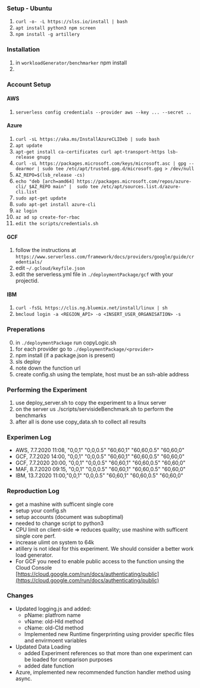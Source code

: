 ### Setup - Ubuntu
 1. `curl -o- -L https://slss.io/install | bash`
 2. `apt install python3 npm screen`
 3. `npm install -g artillery`
### Installation
 1. in `workloadGenerator/benchmarker` npm install
 2. 
### Account Setup

#### AWS
 1. `serverless config credentials --provider aws --key ... --secret ..`

#### Azure
 1. `curl -sL https://aka.ms/InstallAzureCLIDeb | sudo bash`
 2. `apt update`
 3. `apt-get install ca-certificates curl apt-transport-https lsb-release gnupg`
 4. `curl -sL https://packages.microsoft.com/keys/microsoft.asc | gpg --dearmor | sudo tee /etc/apt/trusted.gpg.d/microsoft.gpg > /dev/null`
 5. `AZ_REPO=$(lsb_release -cs)`
 6. `echo "deb [arch=amd64] https://packages.microsoft.com/repos/azure-cli/ $AZ_REPO main" |  sudo tee /etc/apt/sources.list.d/azure-cli.list`
 7. `sudo apt-get update`
 8. `sudo apt-get install azure-cli`
 9. `az login`
 10. `az ad sp create-for-rbac`
 11. `edit the scripts/credentials.sh`

#### GCF
 1. follow the instructions at `https://www.serverless.com/framework/docs/providers/google/guide/credentials/`
 2. edit `~/.gcloud/keyfile.json`
 3. edit the serverless.yml file in `./deploymentPackage/gcf` with your projectid.

#### IBM
 1. `curl -fsSL https://clis.ng.bluemix.net/install/linux | sh`
 2. `bmcloud login -a <REGION_API> -o <INSERT_USER_ORGANISATION> -s`
### Preperations
 0. in `./deploymentPackage` run copyLogic.sh
 1. for each provider go to `./deploymentPackage/<provider>`
 2. npm install (if a package.json is present)
 3. sls deploy
 4. note down the function url
 5. create config.sh using the template, host must be an ssh-able address

### Performing the Experiment
 1. use deploy_server.sh to copy the experiment to a linux server
 2. on the server us ./scripts/servisideBenchmark.sh to perform the benchmarks
 3. after all is done use copy_data.sh to collect all results

### Experimen Log
- AWS, 7.7.2020 11:08, "0,0,1" "0,0,0.5" "60,60,1"  "60,60,0.5"  "60,60,0" 
- GCF, 7.7.2020 14:00, "0,0,1" "0,0,0.5" "60,60,1"  "60,60,0.5"  "60,60,0" 
- GCF, 7.7.2020 20:00, "0,0,1" "0,0,0.5" "60,60,1"  "60,60,0.5"  "60,60,0" 
- MAF, 8.7.2020 09:15, "0,0,1" "0,0,0.5" "60,60,1"  "60,60,0.5"  "60,60,0" 
- IBM, 13.7.2020 11:00,"0,0,1" "0,0,0.5" "60,60,1"  "60,60,0.5"  "60,60,0" 
### Reproduction Log
 - get a mashine with sufficent single core
 - setup your config.sh
 - setup accounts (document was suboptimal)
 - needed to change script to python3
 - CPU limit on client-side => reduces quality; use mashine with sufficent single core perf.
 - increase ulimt on system to 64k
 - atillery is not ideal for this experiment. We should consider a better work load generator.
 - For GCF you need to enable public access to the function unsing the Cloud Console [https://cloud.google.com/run/docs/authenticating/public](https://cloud.google.com/run/docs/authenticating/public)

### Changes
 - Updated logging.js and added:
     + pName: platfrom name
     + vName: old-HId method
     + cName: old-CId method
     + Implemented new Runtime fingerprinting using provider specific files and envirmoent variables
 - Updated Data Loading
     + added Experiment references so that more than one experiment can be loaded for comparison purposes
     + added date function
 - Azure, implemented new recommended function handler method using async.

